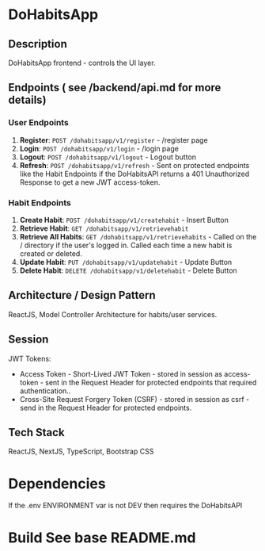 # DoHabitsApp

## Description
DoHabitsApp frontend - controls the UI layer.

## Endpoints ( see /backend/api.md for more details)
### User Endpoints
1. **Register**: `POST /dohabitsapp/v1/register` - /register page
2. **Login**: `POST /dohabitsapp/v1/login` - /login page
3. **Logout**: `POST /dohabitsapp/v1/logout` - Logout button
4. **Refresh**: `POST /dohabitsapp/v1/refresh` - Sent on protected endpoints like the Habit Endpoints if the DoHabitsAPI returns a 401 Unauthorized Response to get a new JWT access-token.

### Habit Endpoints
1. **Create Habit**: `POST /dohabitsapp/v1/createhabit` - Insert Button
2. **Retrieve Habit**: `GET /dohabitsapp/v1/retrievehabit`
3. **Retrieve All Habits**: `GET /dohabitsapp/v1/retrievehabits` - Called on the / directory if the user's logged in. Called each time a new habit is created or deleted.
4. **Update Habit**: `PUT /dohabitsapp/v1/updatehabit` - Update Button
5. **Delete Habit**: `DELETE /dohabitsapp/v1/deletehabit` - Delete Button

## Architecture / Design Pattern
ReactJS, Model Controller Architecture for habits/user services.

## Session
JWT Tokens:
- Access Token - Short-Lived JWT Token - stored in session as access-token - sent in the Request Header for protected endpoints that required authentication..
- Cross-Site Request Forgery Token (CSRF) - stored in session as csrf - send in the Request Header for protected endpoints.

## Tech Stack
ReactJS, NextJS, TypeScript, Bootstrap CSS

# Dependencies
If the .env ENVIRONMENT var is not DEV then requires the DoHabitsAPI

# Build See base README.md
